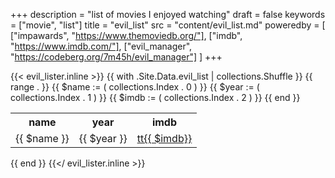 +++
description = "list of movies I enjoyed watching"
draft = false
keywords = ["movie", "list"]
title = "evil_list"
src = "content/evil_list.md"
poweredby = [
  ["impawards", "https://www.themoviedb.org/"],
  ["imdb", "https://www.imdb.com/"],
  ["evil_manager", "https://codeberg.org/7m45h/evil_manager"]
]
+++

{{< evil_lister.inline >}}
  {{ with .Site.Data.evil_list | collections.Shuffle }}
    <table>
      <tr>
        <th>name</th>
        <th>year</th>
        <th>imdb</th>
      </tr>
      {{ range . }}
        <tr>
          {{ $name := ( collections.Index . 0 ) }}
          {{ $year := ( collections.Index . 1 ) }}
          {{ $imdb := ( collections.Index . 2 ) }}
          <td>{{ $name }}</td>
          <td>{{ $year }}</td>
          <td>
            <a href="https://www.imdb.com/title/tt{{ $imdb }}/" target="_blank">tt{{ $imdb}}</a>
          </td>
        </tr>
      {{ end }}
    </table>
  {{ end }}
{{</ evil_lister.inline >}}
